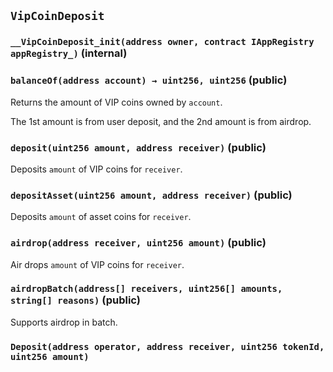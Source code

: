 ## `VipCoinDeposit`






### `__VipCoinDeposit_init(address owner, contract IAppRegistry appRegistry_)` (internal)





### `balanceOf(address account) → uint256, uint256` (public)



Returns the amount of VIP coins owned by `account`.

The 1st amount is from user deposit, and the 2nd amount is from airdrop.

### `deposit(uint256 amount, address receiver)` (public)



Deposits `amount` of VIP coins for `receiver`.

### `depositAsset(uint256 amount, address receiver)` (public)



Deposits `amount` of asset coins for `receiver`.

### `airdrop(address receiver, uint256 amount)` (public)



Air drops `amount` of VIP coins for `receiver`.

### `airdropBatch(address[] receivers, uint256[] amounts, string[] reasons)` (public)



Supports airdrop in batch.


### `Deposit(address operator, address receiver, uint256 tokenId, uint256 amount)`







